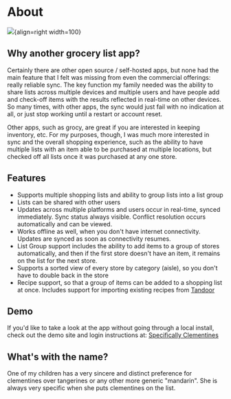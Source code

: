 # About

![](../assets/icon.png){align=right width=100}

## Why another grocery list app?

Certainly there are other open source / self-hosted apps, but none had the main feature that I felt was missing from even the commercial offerings: really reliable sync. The key function my family needed was the ability to share lists across multiple devices and multiple users and have people add and check-off items with the results reflected in real-time on other devices. So many times, with other apps, the sync would just fail with no indication at all, or just stop working until a restart or account reset.

Other apps, such as grocy, are great if you are interested in keeping inventory, etc. For my purposes, though, I was much more interested in sync and the overall shopping experience, such as the ability to have multiple lists with an item able to be purchased at multiple locations, but checked off all lists once it was purchased at any one store.

## Features

* Supports multiple shopping lists and ability to group lists into a list group
* Lists can be shared with other users
* Updates across multiple platforms and users occur in real-time, synced immediately. Sync status always visible. Conflict resolution occurs automatically and can be viewed.
* Works offline as well, when you don't have internet connectivity. Updates are synced as soon as connectivity resumes.
* List Group support includes the ability to add items to a group of stores automatically, and then if the first store doesn't have an item, it remains on the list for the next store.
* Supports a sorted view of every store by category (aisle), so you don't have to double back in the store
* Recipe support, so that a group of items can be added to a shopping list at once. Includes support for importing existing recipes from [Tandoor](https://tandoor.dev)

## Demo

If you'd like to take a look at the app without going through a local install, check out the demo site and login instructions at: [Specifically Clementines](https://www.specificallyclementines.com)

## What's with the name?

One of my children has a very sincere and distinct preference for clementines over tangerines or any other more generic "mandarin".  She is always very specific when she puts clementines on the list.